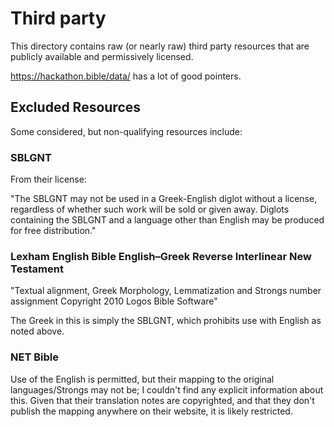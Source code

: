 # Third party

This directory contains raw (or nearly raw) third party resources that are publicly available
and permissively licensed.

https://hackathon.bible/data/ has a lot of good pointers.

## Excluded Resources

Some considered, but non-qualifying resources include:

### SBLGNT

From their license:

"The SBLGNT may not be used in a Greek-English diglot without a license, regardless of whether such work will be sold or given away.
Diglots containing the SBLGNT and a language other than English may be produced for free distribution."

### Lexham English Bible English–Greek Reverse Interlinear New Testament

"Textual alignment, Greek Morphology, Lemmatization and Strongs number assignment Copyright 2010
Logos Bible Software"

The Greek in this is simply the SBLGNT, which prohibits use with English as noted above.

### NET Bible

Use of the English is permitted, but their mapping to the original languages/Strongs may not be;
I couldn't find any explicit information about this. Given that their translation notes are
copyrighted, and that they don't publish the mapping anywhere on their website, it is likely
restricted.